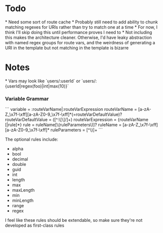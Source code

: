<h1>Todo</h1>
* Need some sort of route cache
* Probably still need to add ability to chunk matching regexes for URIs rather than try to match one at a time
  * For now, I think I'll skip doing this until performance proves I need to
  * Not including this makes the architecture cleaner.  Otherwise, I'd have leaky abstraction with named regex groups for route vars, and the weirdness of generating a URI in the template but not matching in the template is bizarre

<h1>Notes</h1>
* Vars may look like `users/:userId` or `users/:{userId|regex(foo)|int|max(10)}`

<h3>Variable Grammar</h3>
```
variable             = :routeVarName|:routeVarExpression
routeVarName         = [a-zA-Z_\x7f-\xff][a-zA-Z0-9_\x7f-\xff]*(=routeVarDefaultValue)?
routeVarDefaultValue = ([^:\[\]/]+)
routeVarExpression   = {routeVarName [|rule]*}
rule                 = ruleName[\(ruleParameters\)]?
ruleName             = [a-zA-Z_\x7f-\xff][a-zA-Z0-9_\x7f-\xff]*
ruleParameters       = [^\)]+
```

The optional rules include:

* alpha
* bool
* decimal
* double
* guid
* int
* length
* max
* maxLength
* min
* minLength
* range
* regex

I feel like these rules should be extendable, so make sure they're not developed as first-class rules